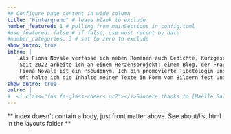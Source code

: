 ```yaml
---
## Configure page content in wide column
title: "Hintergrund" # leave blank to exclude
number_featured: 1 # pulling from mainSections in config.toml
#use_featured: false # if false, use most recent by date
#number_categories: 3 # set to zero to exclude
show_intro: true
intro: |
    Als Fiona Novale verfasse ich neben Romanen auch Gedichte, Kurzgeschichten und philosophische Essays.</br></br>
    Seit 2022 arbeite ich an einem Herzensprojekt: einem Blog, der Frauen aller Zeiten und Kontinente sichtbar macht – [www.erinnermich.eu](https://erinnermich.eu). Die Arbeit daran hat mich zu meinem Roman inspiriert.</br></br>
    Fiona Novale ist ein Pseudonym. Ich bin promovierte Tibetologin und Philosophin forsche und publiziere zu kulturwissenschaftlichen Themen und bin freiberuflich als kreative Schreiberin tätig [www.erschbamer.net](https://erschbamer.net).</br></br>
    Oft halte ich die Inhalte meiner Texte in Form von Bildern fest und verbringt daher gerne Zeit in meinem Atelier beim Malen. Alle Bilder, die ich hier poste, stammen aus meiner Hand.
show_outro: true
outro: |
#  <i class="fas fa-glass-cheers pr2"></i>Sincere thanks to [Maëlle Salmon](https://masalmon.eu/) for her help naming this Hugo theme!
---
```


** index doesn't contain a body, just front matter above.
See about/list.html in the layouts folder **
